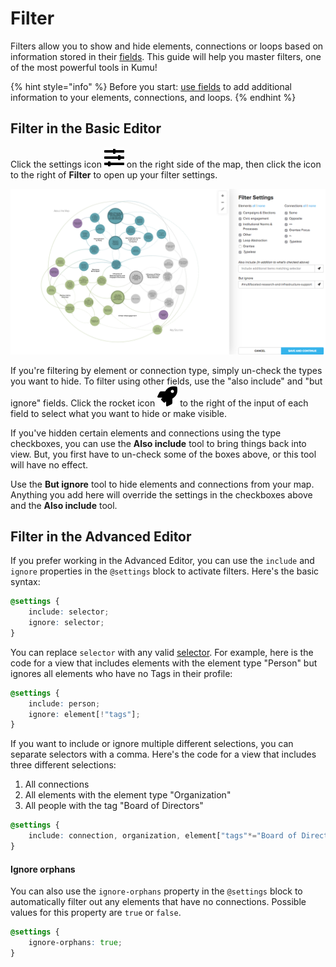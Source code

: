 # Filter

Filters allow you to show and hide elements, connections or loops based on information stored in their [fields](/guides/fields.md). This guide will help you master filters, one of the most powerful tools in Kumu!

{% hint style="info" %}
Before you start: <a class="alert-link" href="/guides/fields.md">use fields</a> to add additional information to your elements, connections, and loops.
{% endhint %}


## Filter in the Basic Editor

Click the settings icon ![](/icons/sliders-h.svg) on the right side of the map, then click the icon to the right of **Filter** to open up your filter settings.

![filter](/images/overview-filter.png)

If you're filtering by element or connection type, simply un-check the types you want to hide. To filter using other fields, use the "also include" and "but ignore" fields. Click the rocket icon ![](/icons/rocket.svg)  to the right of the input of each field to select what you want to hide or make visible.

If you've hidden certain elements and connections using the type checkboxes, you can use the **Also include** tool to bring things back into view. But, you first have to un-check some of the boxes above, or this tool will have no effect.

Use the **But ignore** tool to hide elements and connections from your map. Anything you add here will override the settings in the checkboxes above and the **Also include** tool.


## Filter in the Advanced Editor

If you prefer working in the Advanced Editor, you can use the `include` and `ignore` properties in the `@settings` block to activate filters. Here's the basic syntax:

```scss
@settings {
    include: selector;
    ignore: selector;
}
```

You can replace `selector` with any valid [selector](/guides/selectors.md). For example, here is the code for a view that includes elements with the element type "Person" but ignores all elements who have no Tags in their profile:

```scss
@settings {
    include: person;
    ignore: element[!"tags"];
}
```

If you want to include or ignore multiple different selections, you can separate selectors with a comma. Here's the code for a view that includes three different selections:
1. All connections
1. All elements with the element type "Organization"
1. All people with the tag "Board of Directors"

```scss
@settings {
    include: connection, organization, element["tags"*="Board of Directors"];
}
```

#### Ignore orphans

You can also use the `ignore-orphans` property in the `@settings` block to automatically filter out any elements that have no connections. Possible values for this property are `true` or `false`.

```scss
@settings {
    ignore-orphans: true;
}
```



